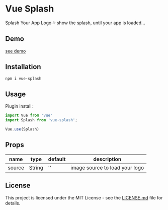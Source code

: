 # Vue Splash
Splash Your App Logo 💦
show the splash, until your app is loaded...


## Demo

[see demo](https://mehdikhoshnevisz.github.io/vue-splash/)

## Installation
```bash
npm i vue-splash
```

## Usage

Plugin install:

```js
import Vue from 'vue'
import Splash from 'vue-splash';

Vue.use(Splash)
```

## Props

| name            | type                             | default    | description                                                            |
| --------------- | -------------------------------- | ---------- | ---------------------------------------------------------------------- |
| source          | String                           | ''         | image source to load your logo                                         |


## License

This project is licensed under the MIT License - see the [LICENSE.md](LICENSE.md) file for details.

